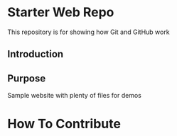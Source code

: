 # Starter Web Repo

This repository is for showing how Git and GitHub work

## Introduction

## Purpose

Sample website with plenty of files for demos

# How To Contribute